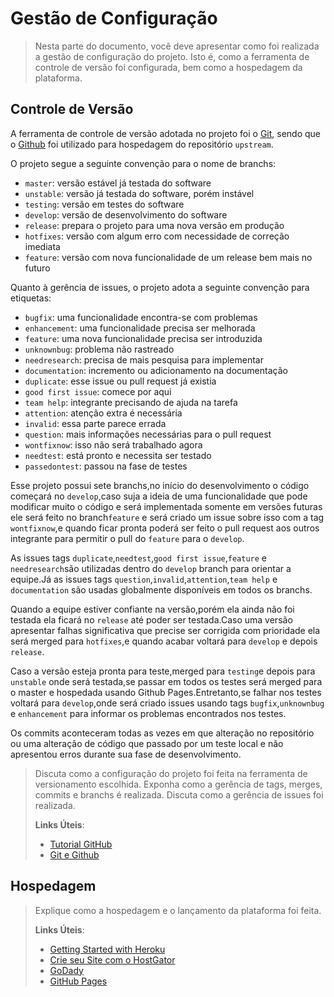 # Gestão de Configuração

> Nesta parte do documento, você deve apresentar como foi realizada a
> gestão de configuração do projeto. Isto é, como a ferramenta de
> controle de versão foi configurada, bem como a hospedagem da
> plataforma.

## Controle de Versão

A ferramenta de controle de versão adotada no projeto foi o
[Git](https://git-scm.com/), sendo que o [Github](https://github.com)
foi utilizado para hospedagem do repositório `upstream`.

O projeto segue a seguinte convenção para o nome de branchs:

- `master`: versão estável já testada do software
- `unstable`: versão já testada do software, porém instável
- `testing`: versão em testes do software
- `develop`: versão de desenvolvimento do software
- `release`: prepara o projeto para uma nova versão em produção
- `hotfixes`: versão com algum erro com necessidade de correção imediata
- `feature`: versão com nova funcionalidade de um release bem mais no futuro

Quanto à gerência de issues, o projeto adota a seguinte convenção para
etiquetas:

- `bugfix`: uma funcionalidade encontra-se com problemas
- `enhancement`: uma funcionalidade precisa ser melhorada
- `feature`: uma nova funcionalidade precisa ser introduzida
- `unknownbug`: problema não rastreado
- `needresearch`: precisa de mais pesquisa para implementar
- `documentation`: incremento ou adicionamento na documentação
- `duplicate`: esse issue ou pull request já existia
- `good first issue`: comece por aqui
- `team help`: integrante precisando de ajuda na tarefa
- `attention`: atenção extra é necessária
- `invalid`: essa parte parece errada
- `question`: mais informações necessárias para o pull request
- `wontfixnow`: isso não será trabalhado agora
- `needtest`: está pronto e necessita ser testado
- `passedontest`: passou na fase de testes

Esse projeto possui sete branchs,no início do desenvolvimento o código
começará no `develop`,caso suja a ideia de uma funcionalidade que pode 
modificar muito o código e será implementada somente em versões futuras 
ele será feito no branch`feature` e será criado um issue sobre isso com a 
tag `wontfixnow`,e quando ficar pronta poderá ser feito o pull request 
aos outros integrante para permitir o pull do `feature` para o `develop`.

As issues tags `duplicate`,`needtest`,`good first issue`,`feature` e `needresearch`são utilizadas
dentro do  `develop` branch para orientar a equipe.Já as issues tags
`question`,`invalid`,`attention`,`team help` e `documentation` são usadas globalmente disponíveis em todos
os branchs.

Quando a equipe estiver confiante na versão,porém ela ainda não foi testada ela ficará no 
`release` até poder ser testada.Caso uma versão apresentar falhas significativa que precise ser
corrigida com prioridade ela será merged para `hotfixes`,e quando acabar voltará para `develop`
e depois `release`.

Caso a versão esteja pronta para teste,merged para `testing`e depois para `unstable`
onde será testada,se passar em todos os testes será merged para o master e hospedada usando Github 
Pages.Entretanto,se falhar nos testes voltará para `develop`,onde será criado issues usando tags
`bugfix`,`unknownbug` e `enhancement` para informar os problemas encontrados nos testes.

Os commits aconteceram todas as vezes em que alteração no repositório ou uma alteração de código que passado por um teste local
e não apresentou erros durante sua fase de desenvolvimento.


> Discuta como a configuração do projeto foi feita na ferramenta de
> versionamento escolhida. Exponha como a gerência de tags, merges,
> commits e branchs é realizada. Discuta como a gerência de issues foi
> realizada.
>
> **Links Úteis**:
> - [Tutorial GitHub](https://guides.github.com/activities/hello-world/)
> - [Git e Github](https://www.youtube.com/playlist?list=PLHz_AreHm4dm7ZULPAmadvNhH6vk9oNZA)

## Hospedagem

> Explique como a hospedagem e o lançamento da plataforma foi feita.
>
> **Links Úteis**:
>
> - [Getting Started with Heroku](https://devcenter.heroku.com/start)
> - [Crie seu Site com o
>   HostGator](https://www.hostgator.com.br/como-publicar-seu-site)
> - [GoDady](https://br.godaddy.com/how-to)
> - [GitHub Pages](https://pages.github.com/)

